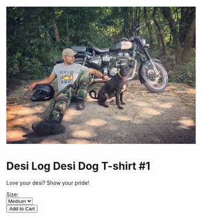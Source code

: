 <!--

Title: Desi Dog Desi Dog T-shirt #1

-->
![](/images/desitee1.jpg)

Desi Log Desi Dog T-shirt #1
===
Love your desi? Show your pride!

<form action="https://www.e-junkie.com/ecom/gb.php?c=cart&cl=328984&i=dlddt1&ejc=2" method="POST" target="ej_ejc" accept-charset="UTF-8">
<input type="hidden" name="on0" value="Size">
Size:<br>
<select name="os0">
<option value="Medium">Medium</option>
<option value="Large">Large</option>
</select><br>
<input type='hidden' name='c' value='cart'><input type='hidden' name='cl' value='328984'><input type='hidden' name='i' value='dlddt1'><input type='hidden' name='ejc' value='2'><input type="button" value="Add to Cart" onClick="return EJEJC_lc(this.parentNode);">
</form>
